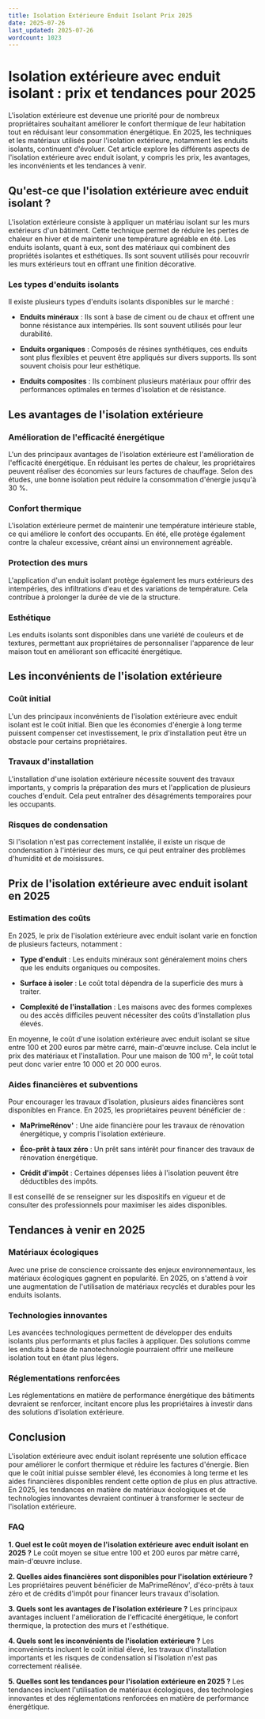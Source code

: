 ```yaml
---
title: Isolation Extérieure Enduit Isolant Prix 2025
date: 2025-07-26
last_updated: 2025-07-26
wordcount: 1023
---
```


# Isolation extérieure avec enduit isolant : prix et tendances pour 2025

L'isolation extérieure est devenue une priorité pour de nombreux propriétaires souhaitant améliorer le confort thermique de leur habitation tout en réduisant leur consommation énergétique. En 2025, les techniques et les matériaux utilisés pour l'isolation extérieure, notamment les enduits isolants, continuent d'évoluer. Cet article explore les différents aspects de l'isolation extérieure avec enduit isolant, y compris les prix, les avantages, les inconvénients et les tendances à venir.

## Qu'est-ce que l'isolation extérieure avec enduit isolant ?

L'isolation extérieure consiste à appliquer un matériau isolant sur les murs extérieurs d'un bâtiment. Cette technique permet de réduire les pertes de chaleur en hiver et de maintenir une température agréable en été. Les enduits isolants, quant à eux, sont des matériaux qui combinent des propriétés isolantes et esthétiques. Ils sont souvent utilisés pour recouvrir les murs extérieurs tout en offrant une finition décorative.

### Les types d'enduits isolants

Il existe plusieurs types d'enduits isolants disponibles sur le marché :

- **Enduits minéraux** : Ils sont à base de ciment ou de chaux et offrent une bonne résistance aux intempéries. Ils sont souvent utilisés pour leur durabilité.
  
- **Enduits organiques** : Composés de résines synthétiques, ces enduits sont plus flexibles et peuvent être appliqués sur divers supports. Ils sont souvent choisis pour leur esthétique.

- **Enduits composites** : Ils combinent plusieurs matériaux pour offrir des performances optimales en termes d'isolation et de résistance.

## Les avantages de l'isolation extérieure

### Amélioration de l'efficacité énergétique

L'un des principaux avantages de l'isolation extérieure est l'amélioration de l'efficacité énergétique. En réduisant les pertes de chaleur, les propriétaires peuvent réaliser des économies sur leurs factures de chauffage. Selon des études, une bonne isolation peut réduire la consommation d'énergie jusqu'à 30 %.

### Confort thermique

L'isolation extérieure permet de maintenir une température intérieure stable, ce qui améliore le confort des occupants. En été, elle protège également contre la chaleur excessive, créant ainsi un environnement agréable.

### Protection des murs

L'application d'un enduit isolant protège également les murs extérieurs des intempéries, des infiltrations d'eau et des variations de température. Cela contribue à prolonger la durée de vie de la structure.

### Esthétique

Les enduits isolants sont disponibles dans une variété de couleurs et de textures, permettant aux propriétaires de personnaliser l'apparence de leur maison tout en améliorant son efficacité énergétique.

## Les inconvénients de l'isolation extérieure

### Coût initial

L'un des principaux inconvénients de l'isolation extérieure avec enduit isolant est le coût initial. Bien que les économies d'énergie à long terme puissent compenser cet investissement, le prix d'installation peut être un obstacle pour certains propriétaires.

### Travaux d'installation

L'installation d'une isolation extérieure nécessite souvent des travaux importants, y compris la préparation des murs et l'application de plusieurs couches d'enduit. Cela peut entraîner des désagréments temporaires pour les occupants.

### Risques de condensation

Si l'isolation n'est pas correctement installée, il existe un risque de condensation à l'intérieur des murs, ce qui peut entraîner des problèmes d'humidité et de moisissures.

## Prix de l'isolation extérieure avec enduit isolant en 2025

### Estimation des coûts

En 2025, le prix de l'isolation extérieure avec enduit isolant varie en fonction de plusieurs facteurs, notamment :

- **Type d'enduit** : Les enduits minéraux sont généralement moins chers que les enduits organiques ou composites.
  
- **Surface à isoler** : Le coût total dépendra de la superficie des murs à traiter.

- **Complexité de l'installation** : Les maisons avec des formes complexes ou des accès difficiles peuvent nécessiter des coûts d'installation plus élevés.

En moyenne, le coût d'une isolation extérieure avec enduit isolant se situe entre 100 et 200 euros par mètre carré, main-d'œuvre incluse. Cela inclut le prix des matériaux et l'installation. Pour une maison de 100 m², le coût total peut donc varier entre 10 000 et 20 000 euros.

### Aides financières et subventions

Pour encourager les travaux d'isolation, plusieurs aides financières sont disponibles en France. En 2025, les propriétaires peuvent bénéficier de :

- **MaPrimeRénov'** : Une aide financière pour les travaux de rénovation énergétique, y compris l'isolation extérieure.

- **Éco-prêt à taux zéro** : Un prêt sans intérêt pour financer des travaux de rénovation énergétique.

- **Crédit d'impôt** : Certaines dépenses liées à l'isolation peuvent être déductibles des impôts.

Il est conseillé de se renseigner sur les dispositifs en vigueur et de consulter des professionnels pour maximiser les aides disponibles.

## Tendances à venir en 2025

### Matériaux écologiques

Avec une prise de conscience croissante des enjeux environnementaux, les matériaux écologiques gagnent en popularité. En 2025, on s'attend à voir une augmentation de l'utilisation de matériaux recyclés et durables pour les enduits isolants.

### Technologies innovantes

Les avancées technologiques permettent de développer des enduits isolants plus performants et plus faciles à appliquer. Des solutions comme les enduits à base de nanotechnologie pourraient offrir une meilleure isolation tout en étant plus légers.

### Réglementations renforcées

Les réglementations en matière de performance énergétique des bâtiments devraient se renforcer, incitant encore plus les propriétaires à investir dans des solutions d'isolation extérieure.

## Conclusion

L'isolation extérieure avec enduit isolant représente une solution efficace pour améliorer le confort thermique et réduire les factures d'énergie. Bien que le coût initial puisse sembler élevé, les économies à long terme et les aides financières disponibles rendent cette option de plus en plus attractive. En 2025, les tendances en matière de matériaux écologiques et de technologies innovantes devraient continuer à transformer le secteur de l'isolation extérieure.

### FAQ

**1. Quel est le coût moyen de l'isolation extérieure avec enduit isolant en 2025 ?**
Le coût moyen se situe entre 100 et 200 euros par mètre carré, main-d'œuvre incluse.

**2. Quelles aides financières sont disponibles pour l'isolation extérieure ?**
Les propriétaires peuvent bénéficier de MaPrimeRénov', d'éco-prêts à taux zéro et de crédits d'impôt pour financer leurs travaux d'isolation.

**3. Quels sont les avantages de l'isolation extérieure ?**
Les principaux avantages incluent l'amélioration de l'efficacité énergétique, le confort thermique, la protection des murs et l'esthétique.

**4. Quels sont les inconvénients de l'isolation extérieure ?**
Les inconvénients incluent le coût initial élevé, les travaux d'installation importants et les risques de condensation si l'isolation n'est pas correctement réalisée.

**5. Quelles sont les tendances pour l'isolation extérieure en 2025 ?**
Les tendances incluent l'utilisation de matériaux écologiques, des technologies innovantes et des réglementations renforcées en matière de performance énergétique.